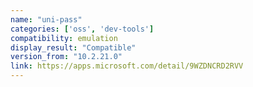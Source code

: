 ```yaml
---
name: "uni-pass"
categories: ['oss', 'dev-tools']
compatibility: emulation
display_result: "Compatible"
version_from: "10.2.21.0"
link: https://apps.microsoft.com/detail/9WZDNCRD2RVV
---
```

